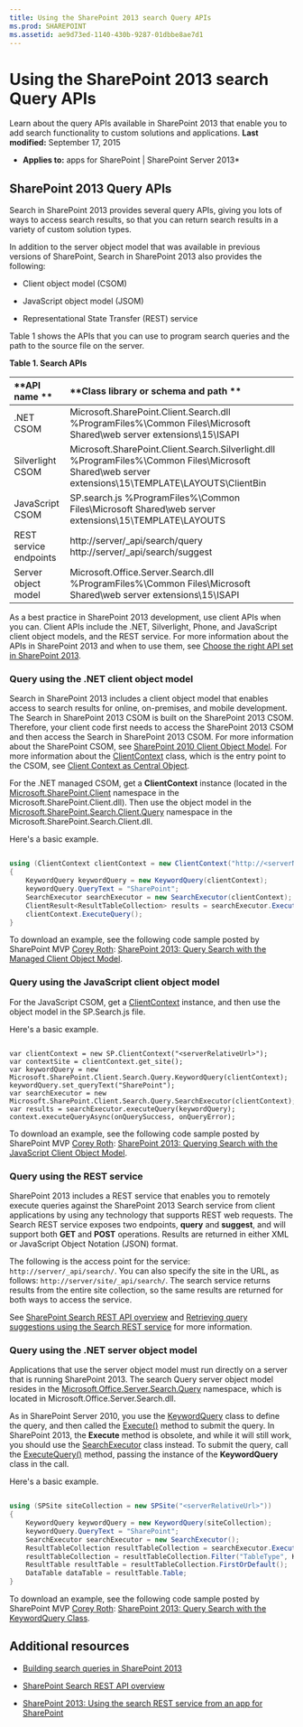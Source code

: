 ```yaml
---
title: Using the SharePoint 2013 search Query APIs
ms.prod: SHAREPOINT
ms.assetid: ae9d73ed-1140-430b-9287-01dbbe8ae7d1
---
```




# Using the SharePoint 2013 search Query APIs
Learn about the query APIs available in SharePoint 2013 that enable you to add search functionality to custom solutions and applications. 
 **Last modified:** September 17, 2015
  
    
    

 * **Applies to:** apps for SharePoint | SharePoint Server 2013* 
## SharePoint 2013 Query APIs
<a name="bk_QueryAPIs"> </a>

Search in SharePoint 2013 provides several query APIs, giving you lots of ways to access search results, so that you can return search results in a variety of custom solution types. 
  
    
    
In addition to the server object model that was available in previous versions of SharePoint, Search in SharePoint 2013 also provides the following: 
  
    
    

- Client object model (CSOM) 
    
  
- JavaScript object model (JSOM) 
    
  
- Representational State Transfer (REST) service 
    
  
Table 1 shows the APIs that you can use to program search queries and the path to the source file on the server. 
  
    
    

**Table 1. Search APIs**


|**API name **|**Class library or schema and path **|
|:-----|:-----|
|.NET CSOM |Microsoft.SharePoint.Client.Search.dll          %ProgramFiles%\\Common Files\\Microsoft Shared\\web server extensions\\15\\ISAPI |
|Silverlight CSOM |Microsoft.SharePoint.Client.Search.Silverlight.dll          %ProgramFiles%\\Common Files\\Microsoft Shared\\web server extensions\\15\\TEMPLATE\\LAYOUTS\\ClientBin |
|JavaScript CSOM |SP.search.js          %ProgramFiles%\\Common Files\\Microsoft Shared\\web server extensions\\15\\TEMPLATE\\LAYOUTS |
|REST service endpoints |http://server/_api/search/query          http://server/_api/search/suggest |
|Server object model |Microsoft.Office.Server.Search.dll          %ProgramFiles%\\Common Files\\Microsoft Shared\\web server extensions\\15\\ISAPI |
   
As a best practice in SharePoint 2013 development, use client APIs when you can. Client APIs include the .NET, Silverlight, Phone, and JavaScript client object models, and the REST service. For more information about the APIs in SharePoint 2013 and when to use them, see  [Choose the right API set in SharePoint 2013](choose-the-right-api-set-in-sharepoint-2013.md). 
  
    
    

### Query using the .NET client object model
<a name="bk_QueryNETcsom"> </a>

Search in SharePoint 2013 includes a client object model that enables access to search results for online, on-premises, and mobile development. The Search in SharePoint 2013 CSOM is built on the SharePoint 2013 CSOM. Therefore, your client code first needs to access the SharePoint 2013 CSOM and then access the Search in SharePoint 2013 CSOM. For more information about the SharePoint CSOM, see  [SharePoint 2010 Client Object Model](http://msdn.microsoft.com/library/8c086b11-2b8b-41ec-82ae-cd4fef0aeac6%28Office.15%29.aspx). For more information about the  [ClientContext](https://msdn.microsoft.com/library/Microsoft.SharePoint.Client.ClientContext.aspx) class, which is the entry point to the CSOM, see [Client Context as Central Object](http://msdn.microsoft.com/library/6299f0df-ab4c-40e6-b709-ec80271c99b3%28Office.15%29.aspx). 
  
    
    
For the .NET managed CSOM, get a  **ClientContext** instance (located in the [Microsoft.SharePoint.Client](https://msdn.microsoft.com/library/Microsoft.SharePoint.Client.aspx) namespace in the Microsoft.SharePoint.Client.dll). Then use the object model in the [Microsoft.SharePoint.Search.Client.Query](https://msdn.microsoft.com/library/Microsoft.SharePoint.Search.Client.Query.aspx) namespace in the Microsoft.SharePoint.Search.Client.dll.
  
    
    
Here's a basic example. 
  
    
    



```cs

using (ClientContext clientContext = new ClientContext("http://<serverName>/sites/<siteCollectionPath>"))
{
    KeywordQuery keywordQuery = new KeywordQuery(clientContext);
    keywordQuery.QueryText = "SharePoint";
    SearchExecutor searchExecutor = new SearchExecutor(clientContext);
    ClientResult<ResultTableCollection> results = searchExecutor.ExecuteQuery(keywordQuery);
    clientContext.ExecuteQuery();
}
```

To download an example, see the following code sample posted by SharePoint MVP  [Corey Roth](http://mvp.microsoft.com/en-us/mvp/Corey%20Roth-4029260):  [SharePoint 2013: Query Search with the Managed Client Object Model](http://code.msdn.microsoft.com/Query-Search-with-the-649f1bc1). 
  
    
    

### Query using the JavaScript client object model
<a name="bk_QueryJSOM"> </a>

For the JavaScript CSOM, get a  [ClientContext](https://msdn.microsoft.com/library/Microsoft.SharePoint.Client.ClientContext.aspx) instance, and then use the object model in the SP.Search.js file.
  
    
    
Here's a basic example. 
  
    
    



```

var clientContext = new SP.ClientContext("<serverRelativeUrl>");
var contextSite = clientContext.get_site();
var keywordQuery = new Microsoft.SharePoint.Client.Search.Query.KeywordQuery(clientContext); 
keywordQuery.set_queryText("SharePoint"); 
var searchExecutor = new Microsoft.SharePoint.Client.Search.Query.SearchExecutor(clientContext);  
var results = searchExecutor.executeQuery(keywordQuery); 
context.executeQueryAsync(onQuerySuccess, onQueryError);
```

To download an example, see the following code sample posted by SharePoint MVP  [Corey Roth](http://mvp.microsoft.com/en-us/mvp/Corey%20Roth-4029260):  [SharePoint 2013: Querying Search with the JavaScript Client Object Model](http://code.msdn.microsoft.com/SharePoint-2013-Querying-a629b53b). 
  
    
    

### Query using the REST service
<a name="bk_QueryREST"> </a>

SharePoint 2013 includes a REST service that enables you to remotely execute queries against the SharePoint 2013 Search service from client applications by using any technology that supports REST web requests. The Search REST service exposes two endpoints,  **query** and **suggest**, and will support both  **GET** and **POST** operations. Results are returned in either XML or JavaScript Object Notation (JSON) format.
  
    
    
The following is the access point for the service:  `http://server/_api/search/`. You can also specify the site in the URL, as follows:  `http://server/site/_api/search/`. The search service returns results from the entire site collection, so the same results are returned for both ways to access the service. 
  
    
    
See  [SharePoint Search REST API overview](sharepoint-search-rest-api-overview.md) and [Retrieving query suggestions using the Search REST service](retrieving-query-suggestions-using-the-search-rest-service.md) for more information.
  
    
    

### Query using the .NET server object model
<a name="bk_QuerySOM"> </a>

Applications that use the server object model must run directly on a server that is running SharePoint 2013. The search Query server object model resides in the  [Microsoft.Office.Server.Search.Query](https://msdn.microsoft.com/library/Microsoft.Office.Server.Search.Query.aspx) namespace, which is located in Microsoft.Office.Server.Search.dll.
  
    
    
As in SharePoint Server 2010, you use the  [KeywordQuery](https://msdn.microsoft.com/library/Microsoft.Office.Server.Search.KeywordQuery.aspx) class to define the query, and then called the [Execute()](https://msdn.microsoft.com/library/Microsoft.Office.Server.Search.Query.Query.Execute.aspx) method to submit the query. In SharePoint 2013, the **Execute** method is obsolete, and while it will still work, you should use the [SearchExecutor](https://msdn.microsoft.com/library/Microsoft.Office.Server.Search.Query.SearchExecutor.aspx) class instead. To submit the query, call the [ExecuteQuery()](https://msdn.microsoft.com/library/Microsoft.Office.Server.Search.Query.SearchExecutor.ExecuteQuery.aspx) method, passing the instance of the **KeywordQuery** class in the call.
  
    
    
Here's a basic example. 
  
    
    



```cs

using (SPSite siteCollection = new SPSite("<serverRelativeUrl>"))
{
    KeywordQuery keywordQuery = new KeywordQuery(siteCollection);
    keywordQuery.QueryText = "SharePoint";
    SearchExecutor searchExecutor = new SearchExecutor(); 
    ResultTableCollection resultTableCollection = searchExecutor.ExecuteQuery(keywordQuery); 
    resultTableCollection = resultTableCollection.Filter("TableType", KnownTableTypes.RelevantResults); 
    ResultTable resultTable = resultTableCollection.FirstOrDefault(); 
    DataTable dataTable = resultTable.Table; 
}
```

To download an example, see the following code sample posted by SharePoint MVP  [Corey Roth](http://mvp.microsoft.com/en-us/mvp/Corey%20Roth-4029260):  [SharePoint 2013: Query Search with the KeywordQuery Class](http://code.msdn.microsoft.com/Query-Search-with-the-372139b5). 
  
    
    

## Additional resources
<a name="bk_addresources"> </a>


-  [Building search queries in SharePoint 2013](building-search-queries-in-sharepoint-2013.md)
    
  
-  [SharePoint Search REST API overview](sharepoint-search-rest-api-overview.md)
    
  
-  [SharePoint 2013: Using the search REST service from an app for SharePoint](http://code.msdn.microsoft.com/sharepoint/SharePoint-2013-Perform-a-1bf3e87d)
    
  

  
    
    
